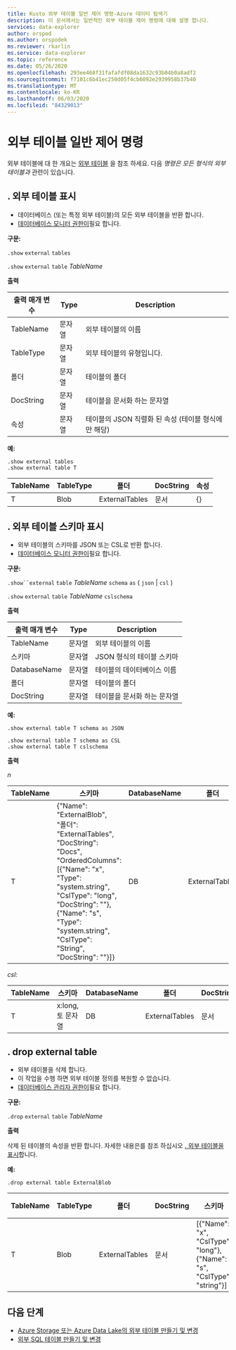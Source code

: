 ```yaml
---
title: Kusto 외부 테이블 일반 제어 명령-Azure 데이터 탐색기
description: 이 문서에서는 일반적인 외부 테이블 제어 명령에 대해 설명 합니다.
services: data-explorer
author: orspod
ms.author: orspodek
ms.reviewer: rkarlin
ms.service: data-explorer
ms.topic: reference
ms.date: 05/26/2020
ms.openlocfilehash: 293ee468f31fafafdf08da1632c93b04b0a8adf2
ms.sourcegitcommit: f7101c6b41ec250d05f4cb6092e2939958b37b40
ms.translationtype: MT
ms.contentlocale: ko-KR
ms.lasthandoff: 06/03/2020
ms.locfileid: "84329013"
---
```

# <a name="external-table-general-control-commands"></a>외부 테이블 일반 제어 명령

외부 테이블에 대 한 개요는 [외부 테이블](../query/schema-entities/externaltables.md) 을 참조 하세요. 다음 _명령은 모든 형식의 외부 테이블과_ 관련이 있습니다.

## <a name="show-external-tables"></a>. 외부 테이블 표시

* 데이터베이스 (또는 특정 외부 테이블)의 모든 외부 테이블을 반환 합니다.
* [데이터베이스 모니터 권한이](../management/access-control/role-based-authorization.md)필요 합니다.

**구문:** 

`.show` `external` `tables`

`.show` `external` `table` *TableName*

**출력**

| 출력 매개 변수 | Type   | Description                                                         |
|------------------|--------|---------------------------------------------------------------------|
| TableName        | 문자열 | 외부 테이블의 이름                                             |
| TableType        | 문자열 | 외부 테이블의 유형입니다.                                              |
| 폴더           | 문자열 | 테이블의 폴더                                                     |
| DocString        | 문자열 | 테이블을 문서화 하는 문자열                                       |
| 속성       | 문자열 | 테이블의 JSON 직렬화 된 속성 (테이블 형식에만 해당) |


**예:**

```kusto
.show external tables
.show external table T
```

| TableName | TableType | 폴더         | DocString | 속성 |
|-----------|-----------|----------------|-----------|------------|
| T         | Blob      | ExternalTables | 문서      | {}         |


## <a name="show-external-table-schema"></a>. 외부 테이블 스키마 표시

* 외부 테이블의 스키마를 JSON 또는 CSL로 반환 합니다. 
* [데이터베이스 모니터 권한이](../management/access-control/role-based-authorization.md)필요 합니다.

**구문:** 

`.show``external` `table` *TableName* `schema` `as` ( `json`  |  `csl` )

`.show` `external` `table` *TableName* `cslschema`

**출력**

| 출력 매개 변수 | Type   | Description                        |
|------------------|--------|------------------------------------|
| TableName        | 문자열 | 외부 테이블의 이름            |
| 스키마           | 문자열 | JSON 형식의 테이블 스키마 |
| DatabaseName     | 문자열 | 테이블의 데이터베이스 이름             |
| 폴더           | 문자열 | 테이블의 폴더                    |
| DocString        | 문자열 | 테이블을 문서화 하는 문자열      |

**예:**

```kusto
.show external table T schema as JSON
```

```kusto
.show external table T schema as CSL
.show external table T cslschema
```

**출력**

*n*

| TableName | 스키마    | DatabaseName | 폴더         | DocString |
|-----------|----------------------------------|--------------|----------------|-----------|
| T         | {"Name": "ExternalBlob",<br>"폴더": "ExternalTables",<br>"DocString": "Docs",<br>"OrderedColumns": [{"Name": "x", "Type": "system.string", "CslType": "long", "DocString": ""}, {"Name": "s", "Type": "system.string", "CslType": "String", "DocString": ""}]} | DB           | ExternalTables | 문서      |


*csl:*

| TableName | 스키마          | DatabaseName | 폴더         | DocString |
|-----------|-----------------|--------------|----------------|-----------|
| T         | x:long, 토 문자열 | DB           | ExternalTables | 문서      |

## <a name="drop-external-table"></a>. drop external table

* 외부 테이블을 삭제 합니다. 
* 이 작업을 수행 하면 외부 테이블 정의를 복원할 수 없습니다.
* [데이터베이스 관리자 권한이](../management/access-control/role-based-authorization.md)필요 합니다.

**구문:**  

`.drop` `external` `table` *TableName*

**출력**

삭제 된 테이블의 속성을 반환 합니다. 자세한 내용은를 참조 하십시오 [. 외부 테이블을 표시](#show-external-tables)합니다.

**예:**

```kusto
.drop external table ExternalBlob
```

| TableName | TableType | 폴더         | DocString | 스키마       | 속성 |
|-----------|-----------|----------------|-----------|-----------------------------------------------------|------------|
| T         | Blob      | ExternalTables | 문서      | [{"Name": "x", "CslType": "long"},<br> {"Name": "s", "CslType": "string"}] | {}         |

## <a name="next-steps"></a>다음 단계

* [Azure Storage 또는 Azure Data Lake의 외부 테이블 만들기 및 변경](external-tables-azurestorage-azuredatalake.md)
* [외부 SQL 테이블 만들기 및 변경](external-sql-tables.md)
